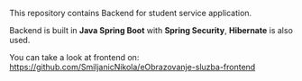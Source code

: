 This repository contains Backend for student service application.

Backend is built in <b>Java Spring Boot</b> with <b>Spring Security</b>, <b>Hibernate</b> is also used.

You can take a look at frontend on: https://github.com/SmiljanicNikola/eObrazovanje-sluzba-frontend
